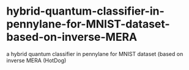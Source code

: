 # hybrid-quantum-classifier-in-pennylane-for-MNIST-dataset-based-on-inverse-MERA
a hybrid quantum classifier in pennylane for MNIST dataset (based on inverse MERA (HotDog)
